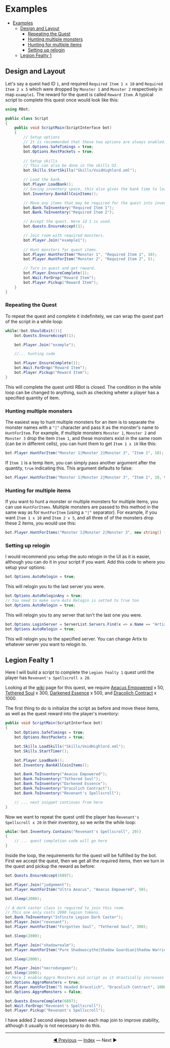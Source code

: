 # Examples

- [Examples](#examples)
  - [Design and Layout](#design-and-layout)
    - [Repeating the Quest](#repeating-the-quest)
    - [Hunting multiple monsters](#hunting-multiple-monsters)
    - [Hunting for multiple items](#hunting-for-multiple-items)
    - [Setting up relogin](#setting-up-relogin)
  - [Legion Fealty 1](#legion-fealty-1)

## Design and Layout

Let's say a quest had ID `1`, and required `Required Item 1 x 10` and `Required Item 2 x 5` which were dropped by `Monster 1` and `Monster 2` respectively in map `example1`. The reward for the quest is called `Reward Item`. A typical script to complete this quest once would look like this:

```csharp
using RBot;

public class Script
{
	public void ScriptMain(ScriptInterface bot)
	{
        // Setup options
        // It is recommended that these two options are always enabled.
        bot.Options.SafeTimings = true;
        bot.Options.RestPackets = true;
        
        // Setup skills
        // This can also be done in the skills UI.
        bot.Skills.StartSkills("Skills/VoidHighlord.xml");

        // Load the bank.
        bot.Player.LoadBank();
        // Saving inventory space, this also gives the bank time to load.
        bot.Inventory.BankAllCoinItems();

        // Move any items that may be required for the quest into inventory.
        bot.Bank.ToInventory("Required Item 1");
        bot.Bank.ToInventory("Required Item 2");

        // Accept the quest. Here id 1 is used.
        bot.Quests.EnsureAccept(1);

        // Join room with required monsters.
        bot.Player.Join("example1");
        
        // Hunt monsters for quest items.
        bot.Player.HuntForItem("Monster 1", "Required Item 1", 10);
        bot.Player.HuntForItem("Monster 2", "Required Item 2", 5);

        // Turn in quest and get reward.
        bot.Player.EnsureComplete(1);
        bot.Wait.ForDrop("Reward Item");
        bot.Player.Pickup("Reward Item");
	}
}
```

### Repeating the Quest

To repeat the quest and complete it indefinitely, we can wrap the quest part of the script in a while loop:

```csharp
while(!bot.ShouldExit()){
    bot.Quests.EnsureAccept(1);

    bot.Player.Join("example");

    //... hunting code

    bot.Player.EnsureComplete(1);
    bot.Wait.ForDrop("Reward Item");
    bot.Player.Pickup("Reward Item");
}
```

This will complete the quest until RBot is closed. The condition in the while loop can be changed to anything, such as checking wheter a player has a specified quantity of item.

### Hunting multiple monsters

The easiest way to hunt multiple monsters for an item is to separate the monster names with a `"|"` character and pass it as the monster's name to `HuntForItem`. For example, if multiple monsters `Monster 1`, `Monster 2` and `Monster 3` drop the item `Item 1`, and these monsters exist in the same room (can be in different cells), you can hunt them to get `Item 1 x 10` like this:

```csharp
bot.Player.HuntForItem("Monster 1|Monster 2|Monster 3", "Item 1", 10);
```

If `Item 1` is a temp item, you can simply pass another argument after the quantity, `true` indicating this. This argument defaults to false:

```csharp
bot.Player.HuntForItem("Monster 1|Monster 2|Monster 3", "Item 1", 10, true);
```

### Hunting for multiple items

If you want to hunt a monster or multiple monsters for multiple items, you can use `HuntForItems`. Multiple monsters are passed to this method in the same way as for `HuntForItem` (using a `"|"` separator). For example, if you want `Item 1 x 10` and `Item 2 x 5`, and all three of of the monsters drop these 2 items, you would use this:

```csharp
bot.Player.HuntForItems("Monster 1|Monster 2|Monster 3", new string[] { "Item 1", "Item 2" }, new int[] { 10, 5 });
```

### Setting up relogin

I would recommend you setup the auto relogin in the UI as it is easier, although you can do it in your script if you want. Add this code to where you setup your options:

```csharp
bot.Options.AutoRelogin = true;
```

This will relogin you to the last server you were.

```csharp
bot.Options.AutoReloginAny = true;
// You need to make sure Auto Relogin is setted to true too
bot.Options.AutoRelogin = true;
```

This will relogin you to any server that isn't the last one you were.

```csharp
bot.Options.LoginServer = ServerList.Servers.Find(x => x.Name == "Artix");
bot.Options.AutoRelogin = true;
```

This will relogin you to the specified server. You can change Artix to whatever server you want to relogin to.

## Legion Fealty 1

Here I will build a script to complete the `Legion Fealty 1` quest until the player has `Revenant's Spellscroll x 20`.

Looking at the [wiki](http://aqwwiki.wikidot.com/legion-revenant-s-quests) page for this quest, we require [Aeacus Empowered](http://aqwwiki.wikidot.com/aeacus-empowered) x 50, [Tethered Soul](http://aqwwiki.wikidot.com/tethered-soul) x 300, [Darkened Essence](http://aqwwiki.wikidot.com/darkened-essence) x 500, and [Dracolich Contract](http://aqwwiki.wikidot.com/dracolich-contract) x 1000.

The first thing to do is initialize the script as before and move these items, as well as the quest reward into the player's inventory:

```csharp
public void ScriptMain(ScriptInterface bot)
{
    bot.Options.SafeTimings = true;
    bot.Options.RestPackets = true;

    bot.Skills.LoadSkills("Skills/VoidHighlord.xml");
    bot.Skills.StartTimer();

    bot.Player.LoadBank();
    bot.Inventory.BankAllCoinItems();

    bot.Bank.ToInventory("Aeacus Empowered");
    bot.Bank.ToInventory("Tethered Soul");
    bot.Bank.ToInventory("Darkened Essence");
    bot.Bank.ToInventory("Dracolich Contract");
    bot.Bank.ToInventory("Revenant's Spellscroll");

    // ... next snippet continues from here
}
```

Now we want to repeat the quest until the player has `Revenant's Spellscroll x 20` in their inventory, so we write the while loop:

```csharp
while(!bot.Inventory.Contains("Revenant's Spellscroll", 20))
{
    // ... quest completion code will go here
}
```

Inside the loop, the requirements for the quest will be fulfilled by the bot. First we accept the quest, then we get all the required items, then we turn in the quest and pickup the reward as before:

```csharp
bot.Quests.EnsureAccept(6897);

bot.Player.Join("judgement");
bot.Player.HuntForItem("Ultra Aeacus", "Aeacus Empowered", 50);

bot.Sleep(2000);

// A dark caster class is required to join this room.
// This one only costs 2000 legion tokens.
bot.Bank.ToInventory("Infinite Legion Dark Caster");
bot.Player.Join("revenant");
bot.Player.HuntForItem("Forgotten Soul", "Tethered Soul", 300);

bot.Sleep(2000);

bot.Player.Join("shadowrealm");
bot.Player.HuntForItem("Pure Shadowscythe|Shadow Guardian|Shadow Warrior", "Darkened Essence", 500);

bot.Sleep(2000);

bot.Player.Join("necrodungeon");
bot.Sleep(1000);
// Here I enable Aggro Monsters mid script as it drastically increases the speed of getting the contracts, especially in a crowded room.
bot.Options.AggroMonsters = true;
bot.Player.HuntForItem("5 Headed Dracolich", "Dracolich Contract", 1000);
bot.Options.AggroMonsters = false;

bot.Quests.EnsureComplete(6897);
bot.Wait.ForDrop("Revenant's Spellscroll");
bot.Player.Pickup("Revenant's Spellscroll");
```

I have added 2 second sleeps between each map join to improve stability, although it usually is not necessary to do this.

---------
<center><a href="/Rbot-Scripts/Plugins" title="Plugins">◄ Previous</a> — <a href="/Rbot-Scripts/" title="Back to Index">Index</a> — Next ►</a></center>